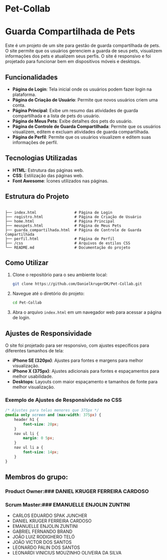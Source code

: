 # Pet-Collab
# Guarda Compartilhada de Pets

Este é um projeto de um site para gestão de guarda compartilhada de pets. O site permite que os usuários gerenciem a guarda de seus pets, visualizem informações dos pets e atualizem seus perfis. O site é responsivo e foi projetado para funcionar bem em dispositivos móveis e desktops.

## Funcionalidades

- **Página de Login**: Tela inicial onde os usuários podem fazer login na plataforma.
- **Página de Criação de Usuário**: Permite que novos usuários criem uma conta.
- **Página Principal**: Exibe um resumo das atividades de guarda compartilhada e a lista de pets do usuário.
- **Página de Meus Pets**: Exibe detalhes dos pets do usuário.
- **Página de Controle de Guarda Compartilhada**: Permite que os usuários visualizem, editem e excluam atividades de guarda compartilhada.
- **Página de Perfil**: Permite que os usuários visualizem e editem suas informações de perfil.

## Tecnologias Utilizadas

- **HTML**: Estrutura das páginas web.
- **CSS**: Estilização das páginas web.
- **Font Awesome**: Ícones utilizados nas páginas.

## Estrutura do Projeto

```plaintext

├── index.html                 # Página de Login
├── registro.html              # Página de Criação de Usuário
├── home.html                  # Página Principal
├── meuspets.html              # Página de Meus Pets
├── guarda_compartilhada.html  # Página de Controle de Guarda Compartilhada
├── perfil.html                # Página de Perfil
├── /css                       # Arquivos de estilos CSS
└── README.md                  # Documentação do projeto
```
## Como Utilizar

1. Clone o repositório para o seu ambiente local:
    ```bash
    git clone https://github.com/DanielkrugerDK/Pet-Collab.git
    ```

2. Navegue até o diretório do projeto:
    ```bash
    cd Pet-Collab
    ```

3. Abra o arquivo `index.html` em um navegador web para acessar a página de login.

## Ajustes de Responsividade

O site foi projetado para ser responsivo, com ajustes específicos para diferentes tamanhos de tela:

- **iPhone SE (320px)**: Ajustes para fontes e margens para melhor visualização.
- **iPhone X (375px)**: Ajustes adicionais para fontes e espaçamentos para melhor usabilidade.
- **Desktops**: Layouts com maior espaçamento e tamanhos de fonte para melhor visualização.

### Exemplo de Ajustes de Responsividade no CSS

```css
/* Ajustes para telas menores que 375px */
@media only screen and (max-width: 375px) {
    header h1 {
        font-size: 20px;
    }
    nav ul li {
        margin: 0 5px;
    }
    nav ul li a {
        font-size: 14px;
    }
}
```
## Membros do grupo:
### Product Owner:### DANIEL KRUGER FERREIRA CARDOSO
### Scrum Master:### EMANUELLE ENJOLIN ZUNTINI
- CARLOS EDUARDO SPAK JUNCHER
- DANIEL KRUGER FERREIRA CARDOSO
- EMANUELLE ENJOLIN ZUNTINI
- GABRIEL FERNANDO BRAND
- JOÃO LUIZ RODIGHERO TELÓ
- JOÃO VICTOR DOS SANTOS
- LEONARDO PALIN DOS SANTOS 
- LEONARDI VINICIUS MOUZINHO OLIVEIRA DA SILVA
